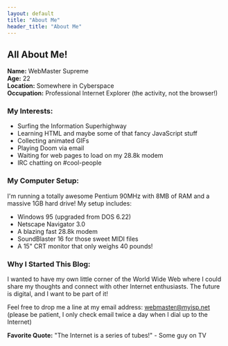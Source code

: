 ```yaml
---
layout: default
title: "About Me"
header_title: "About Me"
---
```


## All About Me!

**Name:** WebMaster Supreme  
**Age:** 22  
**Location:** Somewhere in Cyberspace  
**Occupation:** Professional Internet Explorer (the activity, not the browser!)

### My Interests:
- Surfing the Information Superhighway
- Learning HTML and maybe some of that fancy JavaScript stuff
- Collecting animated GIFs
- Playing Doom via email
- Waiting for web pages to load on my 28.8k modem
- IRC chatting on #cool-people

### My Computer Setup:
I'm running a totally awesome Pentium 90MHz with 8MB of RAM and a massive 1GB hard drive! My setup includes:
- Windows 95 (upgraded from DOS 6.22)
- Netscape Navigator 3.0
- A blazing fast 28.8k modem
- SoundBlaster 16 for those sweet MIDI files
- A 15" CRT monitor that only weighs 40 pounds!

### Why I Started This Blog:
I wanted to have my own little corner of the World Wide Web where I could share my thoughts and connect with other Internet enthusiasts. The future is digital, and I want to be part of it!

Feel free to drop me a line at my email address: webmaster@myisp.net (please be patient, I only check email twice a day when I dial up to the Internet)

**Favorite Quote:** "The Internet is a series of tubes!" - Some guy on TV